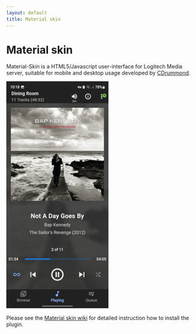 ```yaml
---
layout: default
title: Material skin
---
```


# Material skin

Material-Skin is a HTML5/Javascript user-interface for Logitech Media server, suitable for mobile and desktop usage developed by [CDrummond](https://github.com/CDrummond).

![Material skin](assets/material-now-playing-small.png)

Please see the [Material skin wiki](https://github.com/CDrummond/lms-material/wiki) for detailed instruction how to install the plugin.
